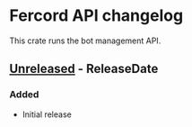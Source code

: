 # Fercord API changelog

This crate runs the bot management API.

<!-- next-header -->

## [Unreleased] - ReleaseDate

### Added
- Initial release

<!-- next-url -->
[Unreleased]: https://github.com/kekonn/fercord/compare/2b0df937a95c61775b2bdbadcbc212615ac2029d...HEAD
